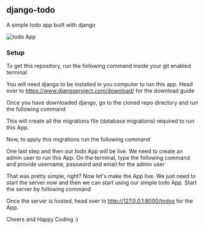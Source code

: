 ## django-todo
A simple todo app built with django

![todo App](https://raw.githubusercontent.com/shreys7/django-todo/develop/staticfiles/todoApp.png)
### Setup
To get this repository, run the following command inside your git enabled terminal

You will need django to be installed in you computer to run this app. Head over to https://www.djangoproject.com/download/ for the download guide

Once you have downloaded django, go to the cloned repo directory and run the following command


This will create all the migrations file (database migrations) required to run this App.

Now, to apply this migrations run the following command


One last step and then our todo App will be live. We need to create an admin user to run this App. On the terminal, type the following command and provide username, password and email for the admin user

That was pretty simple, right? Now let's make the App live. We just need to start the server now and then we can start using our simple todo App. Start the server by following command


Once the server is hosted, head over to http://127.0.0.1:8000/todos for the App.

Cheers and Happy Coding :)
 
